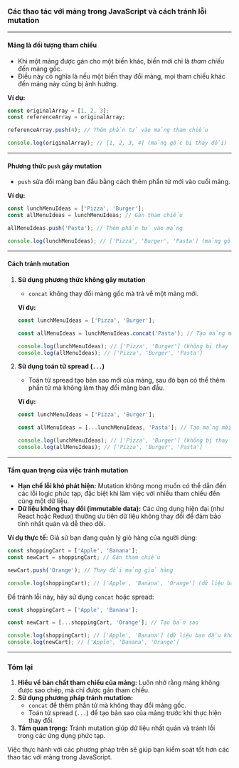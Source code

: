 ### **Các thao tác với mảng trong JavaScript và cách tránh lỗi mutation**

---

#### **Mảng là đối tượng tham chiếu**
- Khi một mảng được gán cho một biến khác, biến mới chỉ là *tham chiếu* đến mảng gốc.  
- Điều này có nghĩa là nếu một biến thay đổi mảng, mọi tham chiếu khác đến mảng này cũng bị ảnh hưởng.  

**Ví dụ:**
```javascript
const originalArray = [1, 2, 3];
const referenceArray = originalArray;

referenceArray.push(4); // Thêm phần tử vào mảng tham chiếu

console.log(originalArray); // [1, 2, 3, 4] (mảng gốc bị thay đổi)
```

---

#### **Phương thức `push` gây mutation**
- `push` sửa đổi mảng ban đầu bằng cách thêm phần tử mới vào cuối mảng.  

**Ví dụ:**
```javascript
const lunchMenuIdeas = ['Pizza', 'Burger'];
const allMenuIdeas = lunchMenuIdeas; // Gán tham chiếu

allMenuIdeas.push('Pasta'); // Thêm phần tử vào mảng

console.log(lunchMenuIdeas); // ['Pizza', 'Burger', 'Pasta'] (mảng gốc bị thay đổi)
```

---

#### **Cách tránh mutation**

1. **Sử dụng phương thức không gây mutation**
   - `concat` không thay đổi mảng gốc mà trả về một mảng mới.
   
   **Ví dụ:**
   ```javascript
   const lunchMenuIdeas = ['Pizza', 'Burger'];

   const allMenuIdeas = lunchMenuIdeas.concat('Pasta'); // Tạo mảng mới

   console.log(lunchMenuIdeas); // ['Pizza', 'Burger'] (không bị thay đổi)
   console.log(allMenuIdeas); // ['Pizza', 'Burger', 'Pasta']
   ```

2. **Sử dụng toán tử spread (`...`)**
   - Toán tử spread tạo bản sao mới của mảng, sau đó bạn có thể thêm phần tử mà không làm thay đổi mảng ban đầu.
   
   **Ví dụ:**
   ```javascript
   const lunchMenuIdeas = ['Pizza', 'Burger'];

   const allMenuIdeas = [...lunchMenuIdeas, 'Pasta']; // Tạo mảng mới với spread

   console.log(lunchMenuIdeas); // ['Pizza', 'Burger'] (không bị thay đổi)
   console.log(allMenuIdeas); // ['Pizza', 'Burger', 'Pasta']
   ```

---

#### **Tầm quan trọng của việc tránh mutation**
- **Hạn chế lỗi khó phát hiện:** Mutation không mong muốn có thể dẫn đến các lỗi logic phức tạp, đặc biệt khi làm việc với nhiều tham chiếu đến cùng một dữ liệu.
- **Dữ liệu không thay đổi (immutable data):** Các ứng dụng hiện đại (như React hoặc Redux) thường ưu tiên dữ liệu không thay đổi để đảm bảo tính nhất quán và dễ theo dõi.

**Ví dụ thực tế:**
Giả sử bạn đang quản lý giỏ hàng của người dùng:
```javascript
const shoppingCart = ['Apple', 'Banana'];
const newCart = shoppingCart; // Gán tham chiếu

newCart.push('Orange'); // Thay đổi mảng giỏ hàng

console.log(shoppingCart); // ['Apple', 'Banana', 'Orange'] (dữ liệu ban đầu bị thay đổi)
```
Để tránh lỗi này, hãy sử dụng `concat` hoặc spread:
```javascript
const shoppingCart = ['Apple', 'Banana'];

const newCart = [...shoppingCart, 'Orange']; // Tạo bản sao

console.log(shoppingCart); // ['Apple', 'Banana'] (dữ liệu ban đầu không bị thay đổi)
console.log(newCart); // ['Apple', 'Banana', 'Orange']
```

---

### **Tóm lại**
1. **Hiểu về bản chất tham chiếu của mảng:** Luôn nhớ rằng mảng không được sao chép, mà chỉ được gán tham chiếu.
2. **Sử dụng phương pháp tránh mutation:**
   - `concat` để thêm phần tử mà không thay đổi mảng gốc.
   - Toán tử spread (`...`) để tạo bản sao của mảng trước khi thực hiện thay đổi.
3. **Tầm quan trọng:** Tránh mutation giúp dữ liệu nhất quán và tránh lỗi trong các ứng dụng phức tạp.  

Việc thực hành với các phương pháp trên sẽ giúp bạn kiểm soát tốt hơn các thao tác với mảng trong JavaScript.